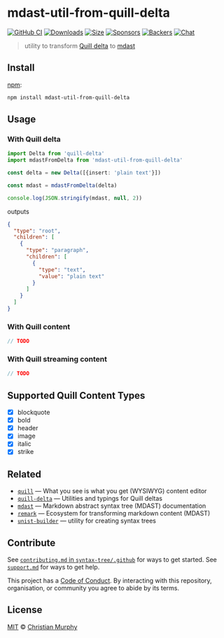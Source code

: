 # mdast-util-from-quill-delta

[![GitHub CI](https://github.com/syntax-tree/mdast-util-from-quill-delta/workflows/CI/badge.svg)](https://github.com/syntax-tree/mdast-util-from-quill-delta/actions?workflow=CI)
[![Downloads](https://img.shields.io/npm/dm/mdast-util-from-quill-delta.svg)](https://www.npmjs.com/package/mdast-util-from-quill-delta)
[![Size](https://img.shields.io/bundlephobia/minzip/mdast-util-from-quill-delta.svg)](https://bundlephobia.com/result?p=mdast-util-from-quill-delta)
[![Sponsors](https://opencollective.com/unified/sponsors/badge.svg)](https://opencollective.com/unified)
[![Backers](https://opencollective.com/unified/backers/badge.svg)](https://opencollective.com/unified)
[![Chat](https://img.shields.io/badge/join%20the%20community-on%20spectrum-7b16ff.svg)](https://spectrum.chat/unified/syntax-tree)

> utility to transform [Quill delta](https://github.com/quilljs/delta) to [mdast](https://github.com/syntax-tree/mdast)

## Install

[npm](https://docs.npmjs.com/cli/install):

```bash
npm install mdast-util-from-quill-delta
```

## Usage

### With Quill delta

```typescript
import Delta from 'quill-delta'
import mdastFromDelta from 'mdast-util-from-quill-delta'

const delta = new Delta([{insert: 'plain text'}])

const mdast = mdastFromDelta(delta)

console.log(JSON.stringify(mdast, null, 2))
```

outputs

```json
{
  "type": "root",
  "children": [
    {
      "type": "paragraph",
      "children": [
        {
          "type": "text",
          "value": "plain text"
        }
      ]
    }
  ]
}
```

### With Quill content

```typescript
// TODO
```

### With Quill streaming content

```typescript
// TODO
```

## Supported Quill Content Types

*   [x] blockquote
*   [x] bold
*   [x] header
*   [x] image
*   [x] italic
*   [x] strike

## Related

*   [`quill`](https://github.com/quilljs/quill) — What you see is what you get
    (WYSIWYG) content editor
*   [`quill-delta`](https://github.com/quilljs/delta) — Utilities and typings
    for Quill deltas
*   [`mdast`](https://github.com/syntax-tree/mdast) — Markdown abstract syntax
    tree (MDAST) documentation
*   [`remark`](https://github.com/remarkjs/remark) — Ecosystem for transforming
    markdown content (MDAST)
*   [`unist-builder`](https://github.com/syntax-tree/unist-builder) — utility
    for creating syntax trees

## Contribute

See [`contributing.md` in `syntax-tree/.github`](https://github.com/syntax-tree/.github/blob/master/contributing.md)
for ways to get started.
See [`support.md`](https://github.com/syntax-tree/.github/blob/master/support.md)
for ways to get help.

This project has a [Code of Conduct](https://github.com/syntax-tree/.github/blob/master/code-of-conduct.md).
By interacting with this repository, organisation, or community you agree to
abide by its terms.

## License

[MIT](license) © [Christian Murphy](https://github.com/ChristianMurphy)

